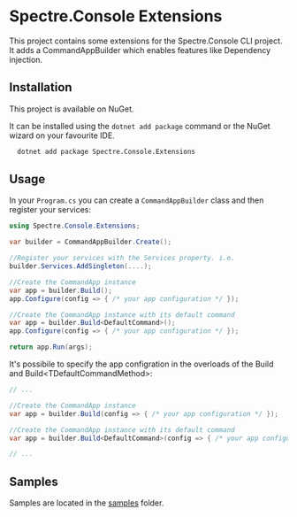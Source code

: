 # Spectre.Console Extensions

This project contains some extensions for the Spectre.Console CLI project.
It adds a CommandAppBuilder which enables features like Dependency injection.


## Installation

This project is available on NuGet.

It can be installed using the ```dotnet add package``` command or the NuGet wizard on your favourite IDE.

```bash
  dotnet add package Spectre.Console.Extensions
```
    
## Usage

In your ```Program.cs``` you can create a ```CommandAppBuilder``` class and then register your services:

```csharp
using Spectre.Console.Extensions;

var builder = CommandAppBuilder.Create();

//Register your services with the Services property. i.e.
builder.Services.AddSingleton(....);

//Create the CommandApp instance
var app = builder.Build();
app.Configure(config => { /* your app configuration */ });

//Create the CommandApp instance with its default command
var app = builder.Build<DefaultCommand>();
app.Configure(config => { /* your app configuration */ });

return app.Run(args);
```

It's possibile to specify the app configration in the overloads of the Build and Build&lt;TDefaultCommandMethod&gt;:
```csharp
// ...

//Create the CommandApp instance
var app = builder.Build(config => { /* your app configuration */ });

//Create the CommandApp instance with its default command
var app = builder.Build<DefaultCommand>(config => { /* your app configuration */ });

// ...
```

## Samples

Samples are located in the [samples](./samples) folder.